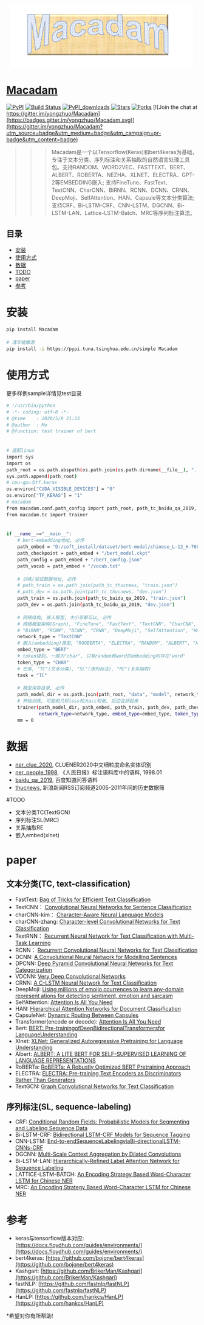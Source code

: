 <p align="center">
    <img src="test/images/macadam_logo.png" width="480"\>
</p>

# [Macadam](https://github.com/yongzhuo/Macadam)

[![PyPI](https://img.shields.io/pypi/v/Macadam)](https://pypi.org/project/Macadam/)
[![Build Status](https://travis-ci.com/yongzhuo/Macadam.svg?branch=master)](https://travis-ci.com/yongzhuo/Macadam)
[![PyPI_downloads](https://img.shields.io/pypi/dm/Macadam)](https://pypi.org/project/Macadam/)
[![Stars](https://img.shields.io/github/stars/yongzhuo/Macadam?style=social)](https://github.com/yongzhuo/Macadam/stargazers)
[![Forks](https://img.shields.io/github/forks/yongzhuo/Macadam.svg?style=social)](https://github.com/yongzhuo/Macadam/network/members)
[![Join the chat at https://gitter.im/yongzhuo/Macadam](https://badges.gitter.im/yongzhuo/Macadam.svg)](https://gitter.im/yongzhuo/Macadam?utm_source=badge&utm_medium=badge&utm_campaign=pr-badge&utm_content=badge)
>>> Macadam是一个以Tensorflow(Keras)和bert4keras为基础，专注于文本分类、序列标注和关系抽取的自然语言处理工具包。支持RANDOM、WORD2VEC、FASTTEXT、BERT、ALBERT、ROBERTA、NEZHA、XLNET、ELECTRA、GPT-2等EMBEDDING嵌入;
    支持FineTune、FastText、TextCNN、CharCNN、BiRNN、RCNN、DCNN、CRNN、DeepMoji、SelfAttention、HAN、Capsule等文本分类算法; 
    支持CRF、Bi-LSTM-CRF、CNN-LSTM、DGCNN、Bi-LSTM-LAN、Lattice-LSTM-Batch、MRC等序列标注算法。


## 目录
* [安装](#安装)
* [使用方式](#使用方式)
* [数据](#数据)
* [TODO](#TODO)
* [paper](#paper)
* [参考](#参考)


# 安装 
```bash
pip install Macadam

# 清华镜像源
pip install -i https://pypi.tuna.tsinghua.edu.cn/simple Macadam
```


# 使用方式
  更多样例sample详情见test目录
```bash
# !/usr/bin/python
# -*- coding: utf-8 -*-
# @time    : 2020/5/8 21:33
# @author  : Mo
# @function: test trainer of bert


# 适配linux
import sys
import os
path_root = os.path.abspath(os.path.join(os.path.dirname(__file__), "../.."))
sys.path.append(path_root)
# cpu-gpu与tf.keras
os.environ["CUDA_VISIBLE_DEVICES"] = "0"
os.environ["TF_KERAS"] = "1"
# macadam
from macadam.conf.path_config import path_root, path_tc_baidu_qa_2019, path_tc_thucnews
from macadam.tc import trainer


if __name__=="__main__":
    # bert-embedding地址, 必传
    path_embed = "D:/soft_install/dataset/bert-model/chinese_L-12_H-768_A-12"
    path_checkpoint = path_embed + "/bert_model.ckpt"
    path_config = path_embed + "/bert_config.json"
    path_vocab = path_embed + "/vocab.txt"

    # 训练/验证数据地址, 必传
    # path_train = os.path.join(path_tc_thucnews, "train.json")
    # path_dev = os.path.join(path_tc_thucnews, "dev.json")
    path_train = os.path.join(path_tc_baidu_qa_2019, "train.json")
    path_dev = os.path.join(path_tc_baidu_qa_2019, "dev.json")

    # 网络结构, 嵌入模型, 大小写都可以, 必传
    # 网络模型架构(Graph), "FineTune", "FastText", "TextCNN", "CharCNN",
    # "BiRNN", "RCNN", "DCNN", "CRNN", "DeepMoji", "SelfAttention", "HAN", "Capsule"
    network_type = "TextCNN"
    # 嵌入(embedding)类型, "ROOBERTA", "ELECTRA", "RANDOM", "ALBERT", "XLNET", "NEZHA", "GPT2", "WORD", "BERT"
    embed_type = "BERT"
    # token级别, 一般为"char", 只有random和word的embedding时存在"word"
    token_type = "CHAR"
    # 任务, "TC"(文本分类), "SL"(序列标注), "RE"(关系抽取)
    task = "TC"
    
    # 模型保存目录, 必传
    path_model_dir = os.path.join(path_root, "data", "model", network_type)
    # 开始训练, 可能前几轮loss较大acc较低, 后边会好起来
    trainer(path_model_dir, path_embed, path_train, path_dev, path_checkpoint, path_config, path_vocab,
            network_type=network_type, embed_type=embed_type, token_type=token_type, task=task)
    mm = 0
```


# 数据
  * [ner_clue_2020](https://github.com/CLUEbenchmark/CLUENER2020), CLUENER2020中文细粒度命名实体识别
  * [ner_people_1998](http://www.icl.pku.edu.cn/icl_res/), 《人民日报》标注语料库中的语料, 1998.01
  * [baidu_qa_2019](https://github.com/liuhuanyong/MiningZhiDaoQACorpus), 百度知道问答语料
  * [thucnews](http://thuctc.thunlp.org/), 新浪新闻RSS订阅频道2005-2011年间的历史数据筛
  
  
#TODO
 * 文本分类TC(TextGCN)
 * 序列标注SL(MRC)
 * 关系抽取RE
 * 嵌入embed(xlnet)


# paper
## 文本分类(TC, text-classification)
* FastText:   [Bag of Tricks for Efﬁcient Text Classiﬁcation](https://arxiv.org/abs/1607.01759)
* TextCNN：   [Convolutional Neural Networks for Sentence Classiﬁcation](https://arxiv.org/abs/1408.5882)
* charCNN-kim：   [Character-Aware Neural Language Models](https://arxiv.org/abs/1508.06615)
* charCNN-zhang:  [Character-level Convolutional Networks for Text Classiﬁcation](https://arxiv.org/pdf/1509.01626.pdf)
* TextRNN：   [Recurrent Neural Network for Text Classification with Multi-Task Learning](https://www.ijcai.org/Proceedings/16/Papers/408.pdf)
* RCNN：      [Recurrent Convolutional Neural Networks for Text Classification](http://www.nlpr.ia.ac.cn/cip/~liukang/liukangPageFile/Recurrent%20Convolutional%20Neural%20Networks%20for%20Text%20Classification.pdf)
* DCNN:       [A Convolutional Neural Network for Modelling Sentences](https://arxiv.org/abs/1404.2188)
* DPCNN:      [Deep Pyramid Convolutional Neural Networks for Text Categorization](https://www.aclweb.org/anthology/P17-1052)
* VDCNN:      [Very Deep Convolutional Networks](https://www.aclweb.org/anthology/E17-1104)
* CRNN:        [A C-LSTM Neural Network for Text Classification](https://arxiv.org/abs/1511.08630)
* DeepMoji:    [Using millions of emojio ccurrences to learn any-domain represent ations for detecting sentiment, emotion and sarcasm](https://arxiv.org/abs/1708.00524)
* SelfAttention: [Attention Is All You Need](https://arxiv.org/abs/1706.03762)
* HAN: [Hierarchical Attention Networks for Document Classification](https://www.cs.cmu.edu/~diyiy/docs/naacl16.pdf)
* CapsuleNet: [Dynamic Routing Between Capsules](https://arxiv.org/pdf/1710.09829.pdf)
* Transformer(encode or decode): [Attention Is All You Need](https://arxiv.org/abs/1706.03762)
* Bert:                  [BERT: Pre-trainingofDeepBidirectionalTransformersfor LanguageUnderstanding]()
* Xlnet:                 [XLNet: Generalized Autoregressive Pretraining for Language Understanding](https://arxiv.org/abs/1906.08237)
* Albert:                [ALBERT: A LITE BERT FOR SELF-SUPERVISED LEARNING OF LANGUAGE REPRESENTATIONS](https://arxiv.org/pdf/1909.11942.pdf)
* RoBERTa:               [RoBERTa: A Robustly Optimized BERT Pretraining Approach](https://arxiv.org/abs/1907.11692)
* ELECTRA:               [ELECTRA: Pre-training Text Encoders as Discriminators Rather Than Generators](https://openreview.net/pdf?id=r1xMH1BtvB)
* TextGCN:               [Graph Convolutional Networks for Text Classification](https://arxiv.org/abs/1809.05679)


## 序列标注(SL, sequence-labeling)
* CRF:            [Conditional Random Fields: Probabilistic Models for Segmenting and Labeling Sequence Data](https://repository.upenn.edu/cgi/viewcontent.cgi?article=1162&context=cis_papers)
* Bi-LSTM-CRF:    [Bidirectional LSTM-CRF Models for Sequence Tagging](https://arxiv.org/pdf/1508.01991.pdf)
* CNN-LSTM:       [End-to-endSequenceLabelingviaBi-directionalLSTM-CNNs-CRF](https://arxiv.org/abs/1603.01354)
* DGCNN:          [Multi-Scale Context Aggregation by Dilated Convolutions](https://arxiv.org/abs/1511.07122)
* Bi-LSTM-LAN:    [Hierarchically-Reﬁned Label Attention Network for Sequence Labeling](https://arxiv.org/abs/1908.08676v2)
* LATTICE-LSTM-BATCH:    [An Encoding Strategy Based Word-Character LSTM for Chinese NER](https://www.aclweb.org/anthology/N19-1247/)
* MRC:            [An Encoding Strategy Based Word-Character LSTM for Chinese NER](https://www.aclweb.org/anthology/N19-1247/)


# 参考
* keras与tensorflow版本对应: [https://docs.floydhub.com/guides/environments/](https://docs.floydhub.com/guides/environments/)
* bert4keras:   [https://github.com/bojone/bert4keras](https://github.com/bojone/bert4keras)
* Kashgari: [https://github.com/BrikerMan/Kashgari](https://github.com/BrikerMan/Kashgari)
* fastNLP: [https://github.com/fastnlp/fastNLP](https://github.com/fastnlp/fastNLP)
* HanLP: [https://github.com/hankcs/HanLP](https://github.com/hankcs/HanLP)


*希望对你有所帮助!

